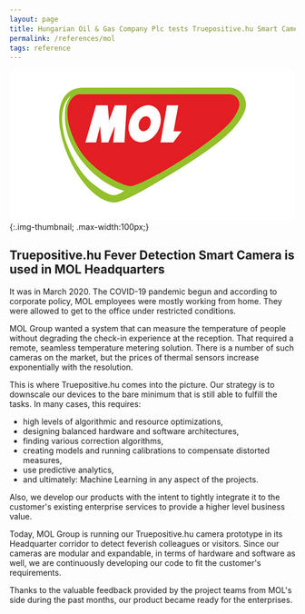 ```yaml
---
layout: page
title: Hungarian Oil & Gas Company Plc tests Truepositive.hu Smart Camera to detect colleagues having higher than normal temperature
permalink: /references/mol
tags: reference
---
```

![MOL Group](/assets/images/in-content/mol-logo.jpg){:.img-thumbnail; .max-width:100px;}

## Truepositive.hu Fever Detection Smart Camera is used in MOL Headquarters

It was in March 2020. The COVID-19 pandemic begun and according to corporate policy, MOL employees were mostly working from home. They were allowed to get to the office under restricted conditions.

MOL Group wanted a system that can measure the temperature of people without degrading the check-in experience at the reception. That required a remote, seamless temperature metering solution. There is a number of such cameras on the market, but the prices of thermal sensors increase exponentially with the resolution. 

This is where Truepositive.hu comes into the picture. Our strategy is to downscale our devices to the bare minimum that is still able to fulfill the tasks. In many cases, this requires:
* high levels of algorithmic and resource optimizations,
* designing balanced hardware and software architectures, 
* finding various correction algorithms,
* creating models and running calibrations to compensate distorted measures,
* use predictive analytics,
* and ultimately: Machine Learning in any aspect of the projects.

Also, we develop our products with the intent to tightly integrate it to the customer's existing enterprise services to provide a higher level business value.

Today, MOL Group is running our Truepositive.hu camera prototype in its Headquarter corridor to detect feverish colleagues or visitors. Since our cameras are modular and expandable, in terms of hardware and software as well, we are continuously developing our code to fit the customer's requirements. 

Thanks to the valuable feedback provided by the project teams from MOL's side during the past months, our product became ready for the enterprises.